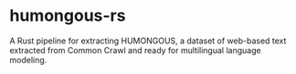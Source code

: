 # humongous-rs
A Rust pipeline for extracting HUMONGOUS, a dataset of web-based text extracted from Common Crawl and ready for multilingual language modeling.
